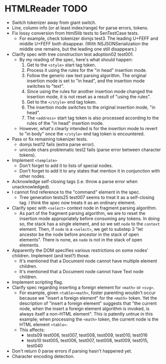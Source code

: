 # HTMLReader TODO

- Switch tokenizer away from giant switch.
- Line, column info (or at least index/range) for parse errors, tokens.
- Fix lossy conversion from html5lib tests to SenTestCase tests.
  - For example, check tokenizer domjs test3. The leading U+FEFF and middle U+FEFF both disappear. (With NSJSONSerialization the middle one remains, but the leading one still disappears.)
- Clarify spec with tree construction test adoption02 test001.
  - By my reading of the spec, here's what should happen:
    1. Get to the `<style>` start tag token.
    2. Process it using the rules for the "in head" insertion mode.
    3. Follow the generic raw text parsing algorithm. The original insertion mode is set to "in head", and the insertion mode switches to "text".
    4. Since using the rules for another insertion mode changed the insertion mode, it is not reset as a result of "using the rules".
    5. Get to the `</style>` end tag token.
    6. The insertion mode switches to the original insertion mode, "in head".
    7. The `<address>` start tag token is also processed according to the rules of the "in head" insertion mode.
  - However, what's clearly intended is for the insertion mode to revert to "in body" once the `</style>` end tag token is encountered.
- Pass or fix remaining tokenizer tests.
  - domjs test12 fails (extra parse error).
  - unicode chars problematic test2 fails (parse error between character tokens).
- Implement `<template>`
  - Don't forget to add it to lists of special nodes.
  - Don't forget to add it to any states that mention it in conjunction with other nodes.
- Acknowledge self-closing tags (i.e. throw a parse error when unacknowledged).
- I cannot find reference to the "command" element in the spec.
  - Tree generation tests25 test007 seems to treat it as a self-closing tag. I think the spec now treats it as an ordinary element.
- Clarify spec with `<select>` context node in fragment parsing algorithm.
  - As part of the fragment parsing algorithm, we are to reset the insertion mode appropriately before consuming any tokens. In doing so, the stack has a single element, and so we set `node` to the `context` element. Then, if `node` is a `<select>`, we get to substep 3 "let ancestor be the node before ancestor in the stack of open elements". There is none, as `node` is not in the stack of open elements.
- Apparently the DOM specifies various restrictions on some nodes' children. Implement (and test?) those.
  - It's mentioned that a Document node cannot have multiple element children.
  - It's mentioned that a Document node cannot have Text node children.
- Implement scripting flag.
- Clarify spec regarding inserting a foreign element for `<math>` or `<svg>`.
  - For example, given `<table><math>`, foster parenting wouldn't occur because we "insert a foreign element" for the `<math>` token. Yet the description of "insert a foreign element" suggests that "the current node, when the insert a foreign element algorithm is invoked, is always itself a non-HTML element". This is patently untrue in this example; when processing the `<math>` token, the current node is the HTML element `<table>`.
  - This affects:
    - tests09 test006, test007, test008, test009, test010, test016
    - tests10 test005, test006, test007, test008, test009, test015, test040
- Don't return 0 parse errors if parsing hasn't happened yet.
- Character encoding detection.